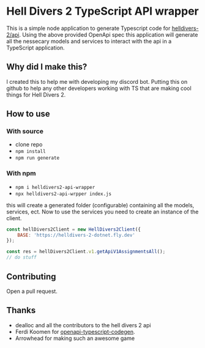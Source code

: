 # Hell Divers 2 TypeScript API wrapper

This is a simple node application to generate Typescript code for [helldivers-2/api](https://github.com/helldivers-2/api). Using the above provided OpenApi spec this application will generate all the nessecary models and services to interact with the api in a TypeScript application. 

## Why did I make this?
I created this to help me with developing my discord bot. Putting this on github to help any other developers working with TS that are making cool things for Hell Divers 2.

## How to use
### With source
- clone repo
- ``npm install``
- ``npm run generate``

### With npm
- ``npm i helldivers2-api-wrapper``
- ``npx helldivers2-api-wrpper index.js``

this will create a generated folder (configurable) containing all the models, services, ect.
Now to use the services you need to create an instance of the client.

``` javascript
const hellDivers2Client = new HellDivers2Client({
    BASE: 'https://helldivers-2-dotnet.fly.dev'
});

const res = hellDivers2Client.v1.getApiV1AssignmentsAll();
// do stuff
```


## Contributing
Open a pull request.

## Thanks
- dealloc and all the contributors to the hell divers 2 api
- Ferdi Koomen for [openapi-typescript-codegen](https://www.npmjs.com/package/openapi-typescript-codegen).
- Arrowhead for making such an awesome game

